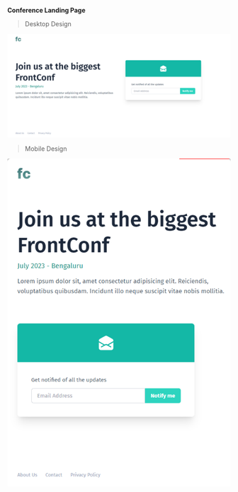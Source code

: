 **Conference Landing Page**

> Desktop Design 

![alt text](image.png)

> Mobile Design 

![alt text](mb-design.png)